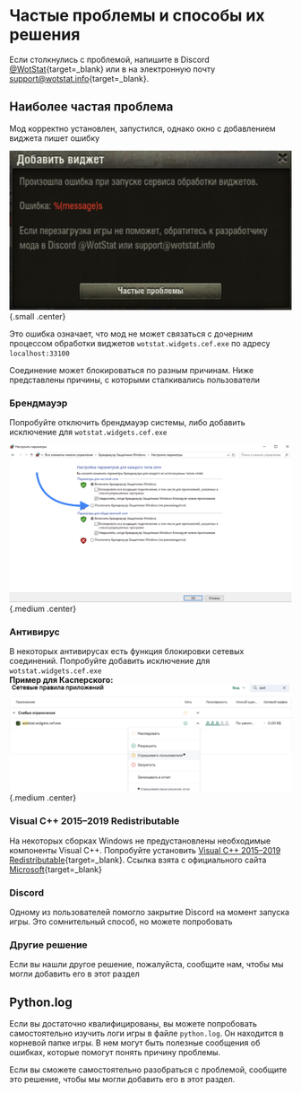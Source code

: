 
# Частые проблемы и способы их решения

Если столкнулись с проблемой, напишите в Discord [@WotStat](https://discord.gg/7K8W9JE6xU){target=_blank} или в на электронную почту [support@wotstat.info](mailto:support@wotstat.info){target=_blank}.


## Наиболее частая проблема
Мод корректно установлен, запустился, однако окно с добавлением виджета пишет ошибку

![Пример ошибки](./error.png){.small .center}

Это ошибка означает, что мод не может связаться с дочерним процессом обработки виджетов `wotstat.widgets.cef.exe` по адресу `localhost:33100`

Соединение может блокироваться по разным причинам. Ниже представлены причины, с которыми сталкивались пользователи

### Брендмауэр
Попробуйте отключить брендмауэр системы, либо добавить исключение для `wotstat.widgets.cef.exe`

![Брендмауэр](./firewall.png){.medium .center}

### Антивирус
В некоторых антивирусах есть функция блокировки сетевых соединений. Попробуйте добавить исключение для `wotstat.widgets.cef.exe`  
**Пример для Касперского:**
![Касперский](./kaspersky.png){.medium .center}

### Visual C++ 2015–2019 Redistributable
На некоторых сборках Windows не предустановлены необходимые компоненты Visual C++. Попробуйте установить [Visual C++ 2015–2019 Redistributable](https://aka.ms/vs/17/release/vc_redist.x64.exe){target=_blank}. Ссылка взята с официального сайта [Microsoft](https://learn.microsoft.com/en-us/cpp/windows/latest-supported-vc-redist?view=msvc-170#latest-microsoft-visual-c-redistributable-version){target=_blank}

### Discord
Одному из пользователей помогло закрытие Discord на момент запуска игры. Это сомнительный способ, но можете попробовать 

<!-- 
### Распространяемые пакеты Visual C++
Возможно, у вас урезанная ОС с вырезанными компонентами Visual C++. Скачайте их с сайта Microsoft: [microsoft.com/ru-ru/download/details.aspx?id=40784](https://www.microsoft.com/ru-ru/download/details.aspx?id=40784){target=_blank}. Обычно они предустановлены в системе. -->

### Другие решение
Если вы нашли другое решение, пожалуйста, сообщите нам, чтобы мы могли добавить его в этот раздел


## Python.log
Если вы достаточно квалифицированы, вы можете попробовать самостоятельно изучить логи игры в файле `python.log`. Он находится в корневой папке игры. В нем могут быть полезные сообщения об ошибках, которые помогут понять причину проблемы.

Если вы сможете самостоятельно разобраться с проблемой, сообщите это решение, чтобы мы могли добавить его в этот раздел.